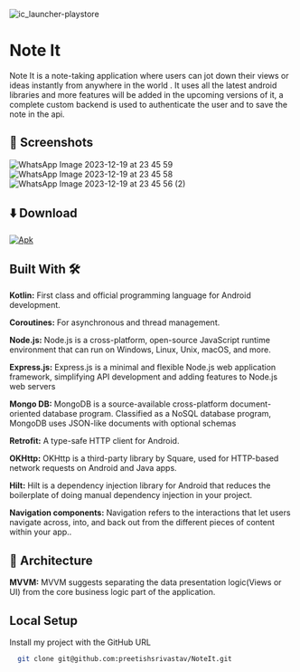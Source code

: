 
![ic_launcher-playstore](https://github.com/preetishsrivastav/NoteIt/assets/87092955/28393009-e767-4164-ab7b-aec9503601be)

#             Note It

Note It is a note-taking application where users can jot down their views or ideas instantly from anywhere in the world . It uses all the latest android libraries 
and more features will be added in the upcoming versions of it, a complete custom backend is used to authenticate the user and to save the note in the api.






## 📱 Screenshots
![WhatsApp Image 2023-12-19 at 23 45 59](https://github.com/preetishsrivastav/NoteIt/assets/87092955/b34ba78d-6c77-4b23-adf8-be99818cec1d)
![WhatsApp Image 2023-12-19 at 23 45 58](https://github.com/preetishsrivastav/NoteIt/assets/87092955/822704d9-ea73-43da-b294-6e3d7d7749ce)
![WhatsApp Image 2023-12-19 at 23 45 56 (2)](https://github.com/preetishsrivastav/NoteIt/assets/87092955/d8ec82e4-9c89-4f09-8aab-1e5631a407e7)


## ⬇️ Download
[![Apk](https://user-images.githubusercontent.com/69304392/148696068-0cfea65d-b18f-4685-82b5-329a330b1c0d.png)](https://github.com/preetishsrivastav/NoteIt/releases/tag/v1.0)


## Built With 🛠️

**Kotlin:** First class and official programming language for Android development.

**Coroutines:** For asynchronous and thread management.

**Node.js:**  Node.js is a cross-platform, open-source JavaScript runtime environment that can run on Windows, Linux, Unix, macOS, and more.

**Express.js:** Express.js is a minimal and flexible Node.js web application framework, simplifying API development and adding features to Node.js web servers

**Mongo DB:**  MongoDB is a source-available cross-platform document-oriented database program. Classified as a NoSQL database program, MongoDB uses JSON-like documents with optional schemas

**Retrofit:** A type-safe HTTP client for Android.

**OKHttp:**  OKHttp is a third-party library by Square, used for HTTP-based network requests on Android and Java apps.

**Hilt:** Hilt is a dependency injection library for Android that reduces the boilerplate of doing manual dependency injection in your project.

**Navigation components:** Navigation refers to the interactions that let users navigate across, into, and back out from the different pieces of content within your app..

 




## 👷 Architecture

**MVVM:** MVVM suggests separating the data presentation logic(Views or UI) from the core business logic part of the application.

## Local Setup

Install my project with the GitHub URL

```bash
  git clone git@github.com:preetishsrivastav/NoteIt.git 

```
